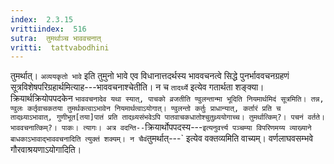 ```yaml
---
index:  2.3.15
vrittiindex:  516
sutra:  तुमर्थाञ्च भाववचनात्
vritti:  tattvabodhini 
---
```


तुमर्थात्। `अव्ययकृतो भावे` इति तुमुनो भावे एव विधानात्तदर्थस्य भाववचनत्वे सिद्धे पुनर्भाववचनग्रहणं सूत्रविशेषपरिग्रहार्थमित्याह---भाववचनाश्चेतीति। न च `तादर्थ्ये` इत्येव गतार्थता शङ्क्या। क्रियार्थक्रियोपपदकेन `भाववचनादेव यथा स्यात्, पाचको व्रजतीति ण्वुलन्तान्मा भूदिति नियमार्थमिदं सूत्रमिति। तन्न, ण्वुलः कर्तृवाचकतया तुमर्थकत्वाऽभावेन नियमार्थत्वाऽयोगात्। ण्वुलन्तो कर्तुः प्राधान्यात्, कर्तारं प्रति च तादथ्र्याऽभावात्, गुणीभूत[तया]पातं प्रति तादथ्र्यसंभवेऽपि पातवाचकधातोश्चुतुथ्र्ययोगाच्च। तुमर्थात्किम्?। पचनं वर्तते। भाववचनात्किम्?। पाकः। त्यागः। अत्र वदन्ति--`क्रियार्थोपपदस्य---` इत्यनुवर्त्त्य पञ्चम्या विपरिणमय्य व्याख्याने बाधकाऽभावाद्भाववचनादिति त्युक्तं शक्यम्। न चैवं `तुमर्थात्---` इत्येव वक्तव्यमिति वाच्यम्। वर्णलाघवसम्भवे गौरवाश्रयणाऽयोगादिति। 

